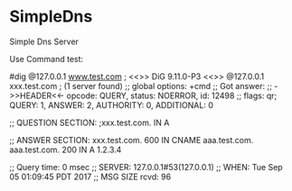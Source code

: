 # SimpleDns
 Simple Dns Server

Use Command test:

#dig @127.0.0.1 www.test.com 
; <<>> DiG 9.11.0-P3 <<>> @127.0.0.1 xxx.test.com
; (1 server found)
;; global options: +cmd
;; Got answer:
;; ->>HEADER<<- opcode: QUERY, status: NOERROR, id: 12498
;; flags: qr; QUERY: 1, ANSWER: 2, AUTHORITY: 0, ADDITIONAL: 0

;; QUESTION SECTION:
;xxx.test.com.			IN	A

;; ANSWER SECTION:
xxx.test.com.		600	IN	CNAME	aaa.test.com.
aaa.test.com.		200	IN	A	1.2.3.4

;; Query time: 0 msec
;; SERVER: 127.0.0.1#53(127.0.0.1)
;; WHEN: Tue Sep 05 01:09:45 PDT 2017
;; MSG SIZE  rcvd: 96

